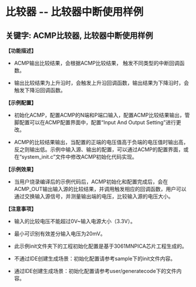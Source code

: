 # 比较器 -- 比较器中断使用样例
## 关键字: ACMP比较器, 比较器中断使用样例
 
**【功能描述】**
+ ACMP输出比较结果，会根据ACMP比较结果， 触发不同类型的中断回调函数。

+ 输出比较结果为上升沿时，会触发上升沿回调函数，输出结果为下降沿时，会触发下降沿回调函数。

**【示例配置】**
+ 初始化ACMP，配置ACMP的N端和P端口输入，配置ACMP比较结果输出，管脚配置可以在ACMP配置界面中，配置“Input And Output Setting”进行更改。

+ ACMP的比较结果输出，当配置的正端的电压值高于负端的电压值时输出高，反之则输出低。示例中输入源、输出的配置，可以通过ACMP的配置界面，或在“system_init.c”文件中修改ACMP初始化代码实现。

**【示例效果】**
+ 当用户烧录编译后的示例代码后，ACMP初始化和配置完成后，会在ACMP_OUT输出输入源的比较结果，并调用触发相应的回调函数，用户可以通过交换输入源信号，并测量输出端的电压，比较输入源的电压大小。
 
**【注意事项】**
+ 输入的比较电压不能超过0V~输入电源大小（3.3V）。

+ 最小可识别有效差分输入电压为20mV。

+ 此示例init文件夹下的工程初始化配置是基于3061MNPICA芯片工程生成的。
+ 不通过IDE创建生成场景：初始化配置请参考sample下的init文件内容。
+ 通过IDE创建生成场景：初始化配置请参考user/generatecode下的文件内容。